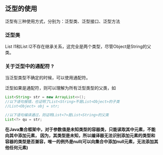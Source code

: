 ## 泛型的使用
泛型有三种使用方式，分别为：泛型类、泛型接口、泛型方法

### 泛型类
List<Object> l1和List<string> l2不存在继承关系，这完全是两个类型，尽管Object是String的父类。

### 关于泛型中的通配符 ?

当泛型类型不确定的时候，可以使用通配符。

泛型如果是通配符，则可以理解为所有泛型类型的父类，如
```java
List<String> str = new ArrayList<>();
//以下语句报错，也证明了List<String>不是List<Object>的子类
//List<Object> obj = str;

//以下语句编译通过，则证明List<?>是List<String>的父类
List<?> qu = str;
```

**在Java集合框架中，对于参数值是未知类型的容器类，只能读取其中元素，不能向其中添加元素， 因为，其类型是未知，所以编译器无法识别添加元素的类型和容器的类型是否兼容，唯一的例外是null(可以向集合中添加null元素，无法添加其他任何元素)**
